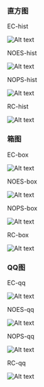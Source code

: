 ### 直方图

EC-hist

![Alt text](https://github.com/llliyueer/images2/blob/master/1/EC-hist.png)

NOES-hist

![Alt text](https://github.com/llliyueer/images2/blob/master/1/NOES-hist.png)

NOPS-hist

![Alt text](https://github.com/llliyueer/images2/blob/master/1/NOPS-hist.png)

RC-hist

![Alt text](https://github.com/llliyueer/images2/blob/master/1/RC-hist.png)


### 箱图


EC-box

![Alt text](https://github.com/llliyueer/images2/blob/master/1/EC-box.png)

NOES-box

![Alt text](https://github.com/llliyueer/images2/blob/master/1/NOES-box.png)


NOPS-box

![Alt text](https://github.com/llliyueer/images2/blob/master/1/NOPS-box.png)

RC-box

![Alt text](https://github.com/llliyueer/images2/blob/master/1/RC-box.png)


### QQ图

EC-qq


![Alt text](https://github.com/llliyueer/images2/blob/master/1/EC-qq.png)

NOES-qq

![Alt text](https://github.com/llliyueer/images2/blob/master/1/NOES-qq.png)

NOPS-qq

![Alt text](https://github.com/llliyueer/images2/blob/master/1/NOPS-qq.png)

RC-qq

![Alt text](https://github.com/llliyueer/images2/blob/master/1/RC-qq.png)
